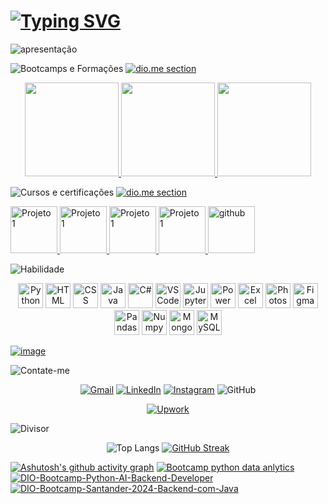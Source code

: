 #
# [![Typing SVG](https://readme-typing-svg.demolab.com?font=Electrolize&size=30&pause=1000&color=BE25F7&random=false&width=435&lines=Ol%C3%A1%2C+meu+nome+%C3%A9+Thamine+)](https://git.io/typing-svg)

<picture>
 <source media="(prefers-color-scheme: dark)" srcset="https://github.com/Thamine-sumaya/Thamine-sumaya/blob/main/srce/1.png?raw=true">
 <source media="(prefers-color-scheme: light)" srcset="https://github.com/Thamine-sumaya/Thamine-sumaya/blob/main/srce/2.png?raw=true">
 <img alt="apresentação" src="prefers-color-scheme">
</picture>




 ![Bootcamps e Formações](https://github.com/Thamine-sumaya/Thamine-sumaya/assets/160533319/b2317bf2-047c-4ef6-afbf-52277d4a53aa)
 [![dio.me section](https://github.com/Thamine-sumaya/Thamine-sumaya/assets/160533319/1c0e0b6c-8e56-42cd-95c1-45d77a302364)](https://www.dio.me/users/thaminesumaya)

 <div align="center">
<a href="https://github.com/Thamine-sumaya/DIO-Bootcamp-Python-Data-Analytics">
   <img src="https://hermes.dio.me/tracks/0136518c-68d6-4198-bdbe-6d982c3a1261.png" width="150" >
</a>
<a href="https://github.com/Thamine-sumaya/DIO-Bootcamp-Python-AI-Backend-Developer">
   <img src="https://hermes.dio.me/tracks/648ef080-6c4b-4e54-bf72-34f62030f350.png" width="150" >
</a>
  <a href="https://github.com/Thamine-sumaya/DIO-Bootcamp-Santander-2024-Backend-com-Java">
   <img src="https://hermes.dio.me/tracks/a039b34c-7aa8-4a3d-b765-07c8c837f67a.png" width="150" >
</a>
 </div>
 

![Cursos e certificações ](https://github.com/Thamine-sumaya/Thamine-sumaya/assets/160533319/3b49ae65-8f69-4c5d-b807-56bc38dcff05)
[![dio.me section](https://github.com/Thamine-sumaya/Thamine-sumaya/assets/160533319/1c0e0b6c-8e56-42cd-95c1-45d77a302364)](https://www.dio.me/users/thaminesumaya)

<a href="https://www.dio.me/certificate/WMQUPP1Y/share">
   <img src="https://hermes.dio.me/courses/badge/471f31f9-e88d-431a-ad16-f6c6fffac20d.png" alt="Projeto 1" width="75" >
</a>
<a href="https://www.dio.me/certificate/LNTCC1QK/share">
   <img src="https://github.com/Thamine-sumaya/DIO-Bootcamp-Python-AI-Backend-Developer/assets/160533319/d9d4552d-dcbb-49ca-bde6-696189563c8a" alt="Projeto 1" width="75" >
</a>

<a href="https://www.dio.me/certificate/FJSXTBGI/share">
   <img src="https://github.com/Thamine-sumaya/DIO-Bootcamp-Python-Data-Analytics/assets/160533319/b6be2c8c-3fb4-43c9-8198-d434b3684431" alt="Projeto 1" width="75" >
</a>
<a href="https://www.dio.me/certificate/NUIIDT4Z/share">
   <img src="https://github.com/Thamine-sumaya/DIO-Bootcamp-Python-AI-Backend-Developer/assets/160533319/841540d2-7ec3-4457-bc22-0bb44f7d92d4" alt="Projeto 1" width="75" >
</a>

<a href="https://www.dio.me/certificate/3ZOFSM7A/share">
   <img src="https://hermes.dio.me/courses/badge/406684a4-396d-4160-94b9-ead934e18564.png" alt="github" width="75" >
</a>


![Habilidade](https://github.com/Thamine-sumaya/Thamine-sumaya/assets/160533319/bbe2c885-1e8d-4d6f-869d-78acb6c6202d)
<div align="center">
 <a>
   <img src="https://github.com/Thamine-sumaya/Thamine-sumaya/assets/160533319/0e7e782e-091b-4181-a6de-cce0406dfb80" alt="Python" width="40" >
</a>
<a>
   <img src="https://github.com/Thamine-sumaya/Thamine-sumaya/assets/160533319/dbe754e8-563b-45f9-b7c2-a69591ecef3b" alt="HTML" width="40" >
</a>
<a>
   <img src="https://github.com/Thamine-sumaya/Thamine-sumaya/assets/160533319/233a7caf-b7b7-473a-b1df-95c73fc9d5ed" alt="CSS" width="40" >
</a>
<a>
   <img src="https://github.com/Thamine-sumaya/Thamine-sumaya/assets/160533319/58d02d4c-7a72-49a0-94a2-002471e1ad75" alt="Java Script" width="40" >
</a>
<a>
   <img src="https://github.com/Thamine-sumaya/Thamine-sumaya/assets/160533319/4ed867a0-813b-4021-b71e-4d64afeac40a" alt="C#" width="40" >
</a>
<a>
   <img src="https://github.com/Thamine-sumaya/Thamine-sumaya/assets/160533319/f8081f2a-dafb-4007-aa77-eccbf4f13145" alt="VSCode" width="40" >
</a>
<a>
   <img src="https://github.com/Thamine-sumaya/Thamine-sumaya/assets/160533319/16cd7e96-5ae3-4371-9a3d-a32987ae6530" alt="Jupyter" width="40" >
</a>
<a>
   <img src="https://github.com/Thamine-sumaya/Thamine-sumaya/assets/160533319/63288c34-fc89-43ec-81cc-8299365a16c1" alt="Power BI" width="40" >
</a>
 <a>
   <img src="https://github.com/Thamine-sumaya/Thamine-sumaya/assets/160533319/e93a20b1-dc77-42e8-8b3d-4402b0d69598" alt="Excel" width="40" >
</a>
 <a>
   <img src="https://github.com/Thamine-sumaya/Thamine-sumaya/assets/160533319/9f0fc3a0-0800-4bc7-ba08-a787aaa6e83c" alt="Photoshop" width="40" >
</a>
<a>
   <img src="https://github.com/Thamine-sumaya/Thamine-sumaya/assets/160533319/10d6a774-3f2d-49cf-9bb8-2145f22c92a9" alt="Figma" width="40" >
</a>
 <a>
   <img src="https://github.com/Thamine-sumaya/Thamine-sumaya/assets/160533319/6b13a77d-888e-44fa-8381-50536a2f5700" alt="Pandas" width="40" >
</a>
<a>
   <img src="https://github.com/Thamine-sumaya/Thamine-sumaya/assets/160533319/93af5699-242c-4868-ba65-56fed4c980c1" alt="Numpy" width="40" >
</a>
 <a>
   <img src="https://github.com/Thamine-sumaya/Thamine-sumaya/assets/160533319/3bb02659-aff0-4702-a4f7-ffae1d03c1ec" alt="Mongo DB" width="40" >
</a>
<a>
   <img src="https://github.com/Thamine-sumaya/Thamine-sumaya/assets/160533319/0936da36-dbc6-4dfb-a677-e3d929635ece" alt="MySQL" width="40" >
</a>
</div>

[![image](https://github.com/Thamine-sumaya/Thamine-sumaya/assets/160533319/66039d6e-6acb-45ad-a5f7-9e90ca6a3fbb)](https://github.com/Thamine-sumaya/Thamine-sumaya/blob/main/srce/principais-habilidades.md)


![Contate-me](https://github.com/Thamine-sumaya/Thamine-sumaya/assets/160533319/b2119d6d-122b-488b-876d-9efdfddad7b0)
<div align="center">
 
[![Gmail](https://img.shields.io/badge/Gmail-000000?style=for-the-badge&logo=gmail&logoColor=white)](https://mail.google.com/mail/u/0/?fs=1&tf=cm&source=mailto&to=thaminesumaya@gmail.com)
[![LinkedIn](https://img.shields.io/badge/linkedin-000000.svg?style=for-the-badge&logo=linkedin&logoColor=white)](http://www.linkedin.com/in/thamine-sumaya-ormundo-machado-26036029b)
[![Instagram](https://img.shields.io/badge/-Instagram-000000?style=for-the-badge&logo=instagram&logoColor=white)](https://www.instagram.com/thaminesumaya?igsh=MW1rNHJnNXNhcDNxYQ==)
![GitHub](https://img.shields.io/badge/github-000000.svg?style=for-the-badge&logo=github&logoColor=white)
 
[![Upwork](https://img.shields.io/badge/UpWork-000000?style=for-the-badge&logo=Upwork&logoColor=white)](https://www.upwork.com/freelancers/~016a2f4c92c70c9cc2?mp_source=share)
</div>

![Divisor](https://github.com/Thamine-sumaya/Thamine-sumaya/assets/160533319/c4c1161f-3cb9-49b2-a2dc-231d80543b1e)

<div align="center">
 
![Top Langs](https://github-readme-stats.vercel.app/api/top-langs/?username=Thamine-sumaya&layout=compact&bg_color=191825&border_color=865DFF&title_color=FFA3FD&text_color=FFE6E6)
[![GitHub Streak](https://streak-stats.demolab.com/?user=Thamine-sumaya&theme=bear&background=191825&border=865DFF&dates=FFE6E6)](https://git.io/streak-stats)
</div>

[![Ashutosh's github activity graph](https://github-readme-activity-graph.vercel.app/graph?username=Thamine-sumaya&theme=nightowl)](https://github.com/ashutosh00710/github-readme-activity-graph)
 [![Bootcamp python data anlytics](https://github-readme-stats.vercel.app/api/pin/?username=Thamine-sumaya&repo=DIO-Bootcamp-Python-Data-Analytics&border_color=865DFF&bg_color=191825&title_color=FFA3FD&text_color=FFE6E6&icon_color=D98C46)](https://github.com/Thamine-sumaya/DIO-Bootcamp-Python-Data-Analytics) 
  [![DIO-Bootcamp-Python-AI-Backend-Developer](https://github-readme-stats.vercel.app/api/pin/?username=Thamine-sumaya&repo=DIO-Bootcamp-Python-AI-Backend-Developer&border_color=865DFF&bg_color=191825&title_color=FFA3FD&text_color=FFE6E6&icon_color=AD00FF)](https://github.com/Thamine-sumaya/DIO-Bootcamp-Python-AI-Backend-Developer) 
  [![DIO-Bootcamp-Santander-2024-Backend-com-Java](https://github-readme-stats.vercel.app/api/pin/?username=Thamine-sumaya&repo=DIO-Bootcamp-Santander-2024-Backend-com-Java&border_color=865DFF&bg_color=191825&title_color=FFA3FD&text_color=FFE6E6&icon_color=EA1D25)](https://github.com/Thamine-sumaya/DIO-Bootcamp-Santander-2024-Backend-com-Java) 


